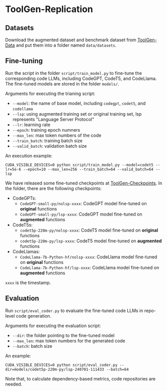 # ToolGen-Replication

## Datasets
Download the augmented dataset and benchmark dataset from [ToolGen-Data](https://drive.google.com/drive/folders/16ddTvkknl9eDnX1J6tDJLxc-04hEetDK?usp=drive_link) and put them into a folder named `data/datasets`.


## Fine-tuning
Run the script in the folder `script/train_model.py` to fine-tune the corresponding code LLMs, including CodeGPT, CodeT5, and CodeLlama. The fine-tuned models are stored in the folder `models/`.

Arguments for executing the trianing script:
- `--model`: the name of base model, including `codegpt`, `codet5`, and `codellama`
- `--lsp`: using augmented training set or original training set, lsp represents "Language Server Protocol"
- `--lr`: learning rate
- `--epoch`: training epoch numners
- `--max_len`: max token numbers of the code
- `--train_batch`: training batch size
- `--valid_batch`: validation batch size

An execution example: 
```shell
CUDA_VISIBLE_DEVICES=0 python script/train_model.py --model=codet5 --lr=5e-6 --epoch=10 --max_len=256 --train_batch=64 --valid_batch=64 --lsp
```

We have released some fine-tuned checkpoints at [ToolGen-Checkpoints](fds). In the folder, there are the following checkpoints:
- CodeGPTs:
    - `CodeGPT-small-py/nolsp-xxxx`: CodeGPT model fine-tuned on **original** functions
    - `CodeGPT-small-py/lsp-xxxx`: CodeGPT model fine-tuned on **augmented** functions
- CodeT5s:
    - `codet5p-220m-py/nolsp-xxxx`: CodeT5 model fine-tuned on **original** functions
    - `codet5p-220m-py/lsp-xxxx`: CodeT5 model fine-tuned on **augmented** functions
- CodeLlamas:
    - `CodeLlama-7b-Python-hf/nolsp-xxxx`: CodeLlama model fine-tuned on **original** functions
    - `CodeLlama-7b-Python-hf/lsp-xxxx`: CodeLlama model fine-tuned on **augmented** functions

`xxxx` is the timestamp.

## Evaluation
Run `script/eval_coder.py` to evaluate the fine-tuned code LLMs in repo-level code generation. 


Arguments for executing the evaluation script:
- `--dir`: the folder pointing to the fine-tuned model
- `--max_len`: max token numbers for the generated code
- `--batch`: batch size

An example:
```shell
CUDA_VISIBLE_DEVICES=0 python script/eval_coder.py --dir=models/codet5p-220m-py/lsp-240701-111433 --batch=64
```

Note that, to calculate dependency-based metrics, code repositories are needed. 
